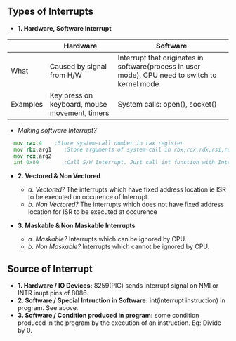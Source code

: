 ## Types of Interrupts
- **1. Hardware, Software Interrupt**

||Hardware|Software|
|---|---|---|
|What|Caused by signal from H/W|Interrupt that originates in software(process in user mode), CPU need to switch to kernel mode|
|Examples|Key press on keyboard, mouse movement, timers|System calls: open(), socket()|

- *Making software Interrupt?*
```asm
  mov rax,4    ;Store system-call number in rax register
  mov rbx,arg1    ;Store arguments of system-call in rbx,rcx,rdx,rsi,rdp registers
  mov rcx,arg2
  int 0x80        ;Call S/W Interrupt. Just call int function with Interrupt number.    //As int is called Control Reaches IVT, Interrupt Vector table
```        

- **2. Vectored & Non Vectored**
  - *a. Vectored?* The interrupts which have fixed address location ie ISR to be executed on occurence of Interrupt.
  - *b. Non Vectored?* The interrupts which does not have fixed address location for ISR to be executed at occurence

- **3. Maskable & Non Maskable Interrupts**
  - *a. Maskable?* Interrupts which can be ignored by CPU.
  - *b. Non Maskable?* Interrupts which cannot be ignored by CPU.

## Source of Interrupt
- **1. Hardware / IO Devices:** 8259(PIC) sends interrupt signal on NMI or INTR inupt pins of 8086.
- **2. Software / Special Intruction in Software:** int(interrupt instruction) in program. See above.
- **3. Software / Condition produced in program:** some condition produced in the program by the execution of an instruction. Eg: Divide by 0.  

